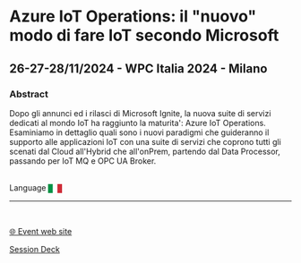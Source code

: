 # Azure IoT Operations: il "nuovo" modo di fare IoT secondo Microsoft
## 26-27-28/11/2024 - WPC Italia 2024 - Milano 
### Abstract
Dopo gli annunci ed i rilasci di Microsoft Ignite, la nuova suite di servizi dedicati al mondo IoT ha raggiunto la maturita': Azure IoT Operations.
Esaminiamo in dettaglio quali sono i nuovi paradigmi che guideranno il supporto alle applicazioni IoT con una suite di servizi che coprono tutti gli scenati dal Cloud all'Hybrid che all'onPrem, partendo dal Data Processor, passando per IoT MQ e OPC UA Broker.



<br/>
Language <img width="25" src="https://raw.githubusercontent.com/dpcons/DPCons/Dev/Resources/FlagItaly.svg" style="vertical-align:middle">
<br/>

---

<br/>
<p>
<a href="https://www.wpc.education/sessioni">🌐 Event web site</a>
</p>

<p>
<a href="https://github.com/dpcons/DPCons/blob/main/Decks/20241128-Azure IoT Operations il nuovo modo di fare IoT secondo Microsoft.pdf"  
target="_blank">Session Deck</a>
</a>
</p>
